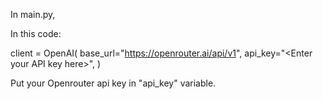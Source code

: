 In main.py, 

In this code:

client = OpenAI(
  base_url="https://openrouter.ai/api/v1",
  api_key="\<Enter your API key here>",
)

Put your Openrouter api key in "api_key" variable.
